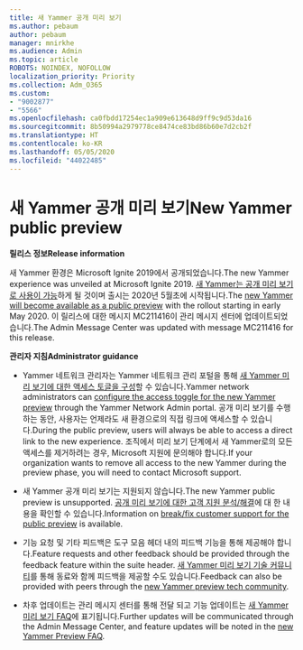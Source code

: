 ```yaml
---
title: 새 Yammer 공개 미리 보기
ms.author: pebaum
author: pebaum
manager: mnirkhe
ms.audience: Admin
ms.topic: article
ROBOTS: NOINDEX, NOFOLLOW
localization_priority: Priority
ms.collection: Adm_O365
ms.custom:
- "9002877"
- "5566"
ms.openlocfilehash: ca0fbdd17254ec1a909e613648d9ff9c9d53da16
ms.sourcegitcommit: 8b50994a2979778ce8474ce83bd86b60e7d2cb2f
ms.translationtype: HT
ms.contentlocale: ko-KR
ms.lasthandoff: 05/05/2020
ms.locfileid: "44022485"
---
```

# <a name="new-yammer-public-preview"></a><span data-ttu-id="7c1fb-102">새 Yammer 공개 미리 보기</span><span class="sxs-lookup"><span data-stu-id="7c1fb-102">New Yammer public preview</span></span>

<span data-ttu-id="7c1fb-103">**릴리스 정보**</span><span class="sxs-lookup"><span data-stu-id="7c1fb-103">**Release information**</span></span>

<span data-ttu-id="7c1fb-104">새 Yammer 환경은 Microsoft Ignite 2019에서 공개되었습니다.</span><span class="sxs-lookup"><span data-stu-id="7c1fb-104">The new Yammer experience was unveiled at Microsoft Ignite 2019.</span></span> <span data-ttu-id="7c1fb-105">[새 Yammer는 공개 미리 보기로 사용이 가능](https://docs.microsoft.com/yammer/get-started-with-yammer/newyammer-faq)하게 될 것이며 출시는 2020년 5월초에 시작됩니다.</span><span class="sxs-lookup"><span data-stu-id="7c1fb-105">The [new Yammer will become available as a public preview](https://docs.microsoft.com/yammer/get-started-with-yammer/newyammer-faq) with the rollout starting in early May 2020.</span></span> <span data-ttu-id="7c1fb-106">이 릴리스에 대한 메시지 MC211416이 관리 메시지 센터에 업데이트되었습니다.</span><span class="sxs-lookup"><span data-stu-id="7c1fb-106">The Admin Message Center was updated with message MC211416 for this release.</span></span>

<span data-ttu-id="7c1fb-107">**관리자 지침**</span><span class="sxs-lookup"><span data-stu-id="7c1fb-107">**Administrator guidance**</span></span>

- <span data-ttu-id="7c1fb-108">Yammer 네트워크 관리자는 Yammer 네트워크 관리 포털을 통해 [새 Yammer 미리 보기에 대한 액세스 토글을 구성](https://docs.microsoft.com/yammer/get-started-with-yammer/administrative-settings-opt-in-newyammer)할 수 있습니다.</span><span class="sxs-lookup"><span data-stu-id="7c1fb-108">Yammer network administrators can [configure the access toggle for the new Yammer preview](https://docs.microsoft.com/yammer/get-started-with-yammer/administrative-settings-opt-in-newyammer) through the Yammer Network Admin portal.</span></span> <span data-ttu-id="7c1fb-109">공개 미리 보기를 수행하는 동안, 사용자는 언제라도 새 환경으로의 직접 링크에 액세스할 수 있습니다.</span><span class="sxs-lookup"><span data-stu-id="7c1fb-109">During the public preview, users will always be able to access a direct link to the new experience.</span></span> <span data-ttu-id="7c1fb-110">조직에서 미리 보기 단계에서 새 Yammer로의 모든 액세스를 제거하려는 경우, Microsoft 지원에 문의해야 합니다.</span><span class="sxs-lookup"><span data-stu-id="7c1fb-110">If your organization wants to remove all access to the new Yammer during the preview phase, you will need to contact Microsoft support.</span></span>

- <span data-ttu-id="7c1fb-111">새 Yammer 공개 미리 보기는 지원되지 않습니다.</span><span class="sxs-lookup"><span data-stu-id="7c1fb-111">The new Yammer public preview is unsupported.</span></span> <span data-ttu-id="7c1fb-112">[공개 미리 보기에 대한 고객 지원 분석/해결](https://docs.microsoft.com/yammer/get-started-with-yammer/newyammer-faq#yammer-preview-customer-support)에 대 한 내용을 확인할 수 있습니다.</span><span class="sxs-lookup"><span data-stu-id="7c1fb-112">Information on [break/fix customer support for the public preview](https://docs.microsoft.com/yammer/get-started-with-yammer/newyammer-faq#yammer-preview-customer-support) is available.</span></span>

- <span data-ttu-id="7c1fb-113">기능 요청 및 기타 피드백은 도구 모음 헤더 내의 피드백 기능을 통해 제공해야 합니다.</span><span class="sxs-lookup"><span data-stu-id="7c1fb-113">Feature requests and other feedback should be provided through the feedback feature within the suite header.</span></span> <span data-ttu-id="7c1fb-114">[새 Yammer 미리 보기 기술 커뮤니티](https://techcommunity.microsoft.com/t5/new-yammer-preview/bd-p/NewYammerPreview)를 통해 동료와 함께 피드백을 제공할 수도 있습니다.</span><span class="sxs-lookup"><span data-stu-id="7c1fb-114">Feedback can also be provided with peers through the [new Yammer preview tech community](https://techcommunity.microsoft.com/t5/new-yammer-preview/bd-p/NewYammerPreview).</span></span>

- <span data-ttu-id="7c1fb-115">차후 업데이트는 관리 메시지 센터를 통해 전달 되고 기능 업데이트는 [새 Yammer 미리 보기 FAQ](https://docs.microsoft.com/yammer/get-started-with-yammer/newyammer-faq)에 표기됩니다.</span><span class="sxs-lookup"><span data-stu-id="7c1fb-115">Further updates will be communicated through the Admin Message Center, and feature updates will be noted in the [new Yammer Preview FAQ](https://docs.microsoft.com/yammer/get-started-with-yammer/newyammer-faq).</span></span>
